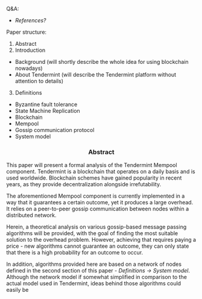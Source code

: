 
Q&A:
- *References?*

Paper structure:
1. Abstract
2. Introduction
* Background (will shortly describe the whole idea for using blockchain nowadays)
* About Tendermint (will describe the Tendermint platform without attention to details)
3. Definitions
* Byzantine fault tolerance
* State Machine Replication
* Blockchain
* Mempool
* Gossip communication protocol
* System model

<div align='center'> 
	<h3>Abstract</h3>
</div>

This paper will present a formal analysis of the Tendermint Mempool component. Tendermint is a blockchain that operates on a daily basis and is used worldwide. Blockchain schemes have gained popularity in recent years, as they provide decentralization alongside irrefutability.  

The aforementioned Mempool component is currently implemented in a way that it guarantees a certain outcome, yet it produces a large overhead. It relies on a peer-to-peer gossip communication between nodes within a distributed network. 

Herein, a theoretical analysis on various gossip-based message passing algorithms will be provided, with the goal of finding the most suitable solution to the overhead problem. However, achieving that requires paying a price - new algorithms cannot guarantee an outcome, they can only state that there is a high probability for an outcome to occur.

In addition, algorithms provided here are based on a network of nodes defined in the second section of this paper - *Definitions -> System model*. Although the network model if somewhat simplified  in comparison to the actual model used in Tendermint, ideas behind those algorithms could easily be 

<!--stackedit_data:
eyJoaXN0b3J5IjpbLTIxNjgwNTY3LC0xNDY2MDk2ODYzLC0xMj
YzMzA0MDYsMTMxODYyNDUxMCwtOTIwMTQwODA5LDEyMzgyMjAy
ODEsLTEyNzA0MjE0ODIsOTY5NjE2NDg4LDE4NjY2MDg1MTgsMT
c3MjMxOTc5NSw0ODEzMTk1OTcsNzI1MjUwNDU5LC0xMDM4Nzcz
MjM3LC0xMzk2MzQxOTQsMTY5OTM0OTQ4Ml19
-->